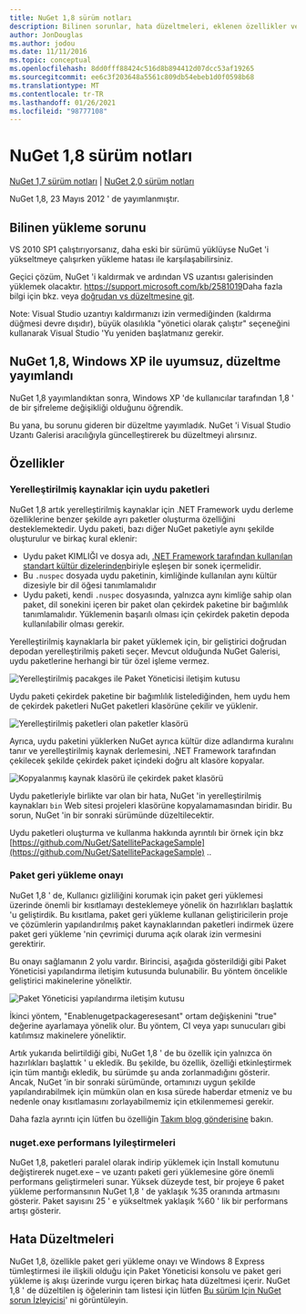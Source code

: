 ```yaml
---
title: NuGet 1,8 sürüm notları
description: Bilinen sorunlar, hata düzeltmeleri, eklenen özellikler ve CCR 'ler dahil olmak üzere NuGet 1,8 sürüm notları.
author: JonDouglas
ms.author: jodou
ms.date: 11/11/2016
ms.topic: conceptual
ms.openlocfilehash: 8dd0fff88424c516d8b894412d07dcc53af19265
ms.sourcegitcommit: ee6c3f203648a5561c809db54ebeb1d0f0598b68
ms.translationtype: MT
ms.contentlocale: tr-TR
ms.lasthandoff: 01/26/2021
ms.locfileid: "98777108"
---
```

# <a name="nuget-18-release-notes"></a>NuGet 1,8 sürüm notları

[NuGet 1,7 sürüm notları](../release-notes/nuget-1.7.md)  |  [NuGet 2,0 sürüm notları](../release-notes/nuget-2.0.md)

NuGet 1,8, 23 Mayıs 2012 ' de yayımlanmıştır.

## <a name="known-installation-issue"></a>Bilinen yükleme sorunu
VS 2010 SP1 çalıştırıyorsanız, daha eski bir sürümü yüklüyse NuGet 'i yükseltmeye çalışırken yükleme hatası ile karşılaşabilirsiniz.

Geçici çözüm, NuGet 'i kaldırmak ve ardından VS uzantısı galerisinden yüklemek olacaktır.  <https://support.microsoft.com/kb/2581019>Daha fazla bilgi için bkz. veya [doğrudan vs düzeltmesine git](http://bit.ly/vsixcertfix).

Note: Visual Studio uzantıyı kaldırmanızı izin vermediğinden (kaldırma düğmesi devre dışıdır), büyük olasılıkla "yönetici olarak çalıştır" seçeneğini kullanarak Visual Studio 'Yu yeniden başlatmanız gerekir.

## <a name="nuget-18-incompatible-with-windows-xp-hotfix-published"></a>NuGet 1,8, Windows XP ile uyumsuz, düzeltme yayımlandı

NuGet 1,8 yayımlandıktan sonra, Windows XP 'de kullanıcılar tarafından 1,8 ' de bir şifreleme değişikliği olduğunu öğrendik.

Bu yana, bu sorunu gideren bir düzeltme yayımladık.  NuGet 'i Visual Studio Uzantı Galerisi aracılığıyla güncelleştirerek bu düzeltmeyi alırsınız.

## <a name="features"></a>Özellikler

### <a name="satellite-packages-for-localized-resources"></a>Yerelleştirilmiş kaynaklar için uydu paketleri
NuGet 1,8 artık yerelleştirilmiş kaynaklar için .NET Framework uydu derleme özelliklerine benzer şekilde ayrı paketler oluşturma özelliğini desteklemektedir.  Uydu paketi, bazı diğer NuGet paketiyle aynı şekilde oluşturulur ve birkaç kural eklenir:

* Uydu paket KIMLIĞI ve dosya adı, [.NET Framework tarafından kullanılan standart kültür dizelerinden](/openspecs/windows_protocols/ms-lcid/a9eac961-e77d-41a6-90a5-ce1a8b0cdb9c)biriyle eşleşen bir sonek içermelidir.
* Bu `.nuspec` dosyada uydu paketinin, kimliğinde kullanılan aynı kültür dizesiyle bir dil öğesi tanımlamalıdır
* Uydu paketi, kendi `.nuspec` dosyasında, yalnızca aynı kimliğe sahip olan paket, dil sonekini içeren bir paket olan çekirdek paketine bir bağımlılık tanımlamalıdır.  Yüklemenin başarılı olması için çekirdek paketin depoda kullanılabilir olması gerekir.

Yerelleştirilmiş kaynaklarla bir paket yüklemek için, bir geliştirici doğrudan depodan yerelleştirilmiş paketi seçer. Mevcut olduğunda NuGet Galerisi, uydu paketlerine herhangi bir tür özel işleme vermez.

![Yerelleştirilmiş pacakges ile Paket Yöneticisi iletişim kutusu](./media/dlg-w-loc-packs.png)

Uydu paketi çekirdek paketine bir bağımlılık listelediğinden, hem uydu hem de çekirdek paketleri NuGet paketleri klasörüne çekilir ve yüklenir.

![Yerelleştirilmiş paketleri olan paketler klasörü](./media/fldr-loc-packs.png)

Ayrıca, uydu paketini yüklerken NuGet ayrıca kültür dize adlandırma kuralını tanır ve yerelleştirilmiş kaynak derlemesini, .NET Framework tarafından çekilecek şekilde çekirdek paket içindeki doğru alt klasöre kopyalar.

![Kopyalanmış kaynak klasörü ile çekirdek paket klasörü](./media/fldr-copied-loc.png)

Uydu paketleriyle birlikte var olan bir hata, NuGet 'in yerelleştirilmiş kaynakları `bin` Web sitesi projeleri klasörüne kopyalamamasından biridir.  Bu sorun, NuGet 'in bir sonraki sürümünde düzeltilecektir.

Uydu paketleri oluşturma ve kullanma hakkında ayrıntılı bir örnek için bkz [https://github.com/NuGet/SatellitePackageSample](https://github.com/NuGet/SatellitePackageSample) ..

### <a name="package-restore-consent"></a>Paket geri yükleme onayı
NuGet 1,8 ' de, Kullanıcı gizliliğini korumak için paket geri yüklemesi üzerinde önemli bir kısıtlamayı desteklemeye yönelik ön hazırlıkları başlattık 'u geliştirdik. Bu kısıtlama, paket geri yükleme kullanan geliştiricilerin proje ve çözümlerin yapılandırılmış paket kaynaklarından paketleri indirmek üzere paket geri yükleme 'nin çevrimiçi duruma açık olarak izin vermesini gerektirir.

Bu onayı sağlamanın 2 yolu vardır. Birincisi, aşağıda gösterildiği gibi Paket Yöneticisi yapılandırma iletişim kutusunda bulunabilir.  Bu yöntem öncelikle geliştirici makinelerine yöneliktir.

![Paket Yöneticisi yapılandırma iletişim kutusu](./media/pr-consent-configdlg.png)

İkinci yöntem, "Enablenugetpackageresesant" ortam değişkenini "true" değerine ayarlamaya yönelik olur.  Bu yöntem, CI veya yapı sunucuları gibi katılımsız makinelere yöneliktir.

Artık yukarıda belirtildiği gibi, NuGet 1,8 ' de bu özellik için yalnızca ön hazırlıkları başlattık ' u ekledik.  Bu şekilde, bu özellik, özelliği etkinleştirmek için tüm mantığı ekledik, bu sürümde şu anda zorlanmadığını gösterir. Ancak, NuGet 'in bir sonraki sürümünde, ortamınızı uygun şekilde yapılandırabilmek için mümkün olan en kısa sürede haberdar etmeniz ve bu nedenle onay kısıtlamasını zorlayabilmemiz için etkilenmemesi gerekir.

Daha fazla ayrıntı için lütfen bu özelliğin [Takım blog gönderisine](http://blog.nuget.org/20120518/package-restore-and-consent.html) bakın.

### <a name="nugetexe-performance-improvements"></a>nuget.exe performans Iyileştirmeleri
NuGet 1,8, paketleri paralel olarak indirip yüklemek için Install komutunu değiştirerek nuget.exe – ve uzantı paketi geri yüklemesine göre önemli performans geliştirmeleri sunar.  Yüksek düzeyde test, bir projeye 6 paket yükleme performansının NuGet 1,8 ' de yaklaşık %35 oranında artmasını gösterir.  Paket sayısını 25 ' e yükseltmek yaklaşık %60 ' lik bir performans artışı gösterir.

## <a name="bug-fixes"></a>Hata Düzeltmeleri
NuGet 1,8, özellikle paket geri yükleme onayı ve Windows 8 Express tümleştirmesi ile ilişkili olduğu için Paket Yöneticisi konsolu ve paket geri yükleme iş akışı üzerinde vurgu içeren birkaç hata düzeltmesi içerir.
NuGet 1,8 ' de düzeltilen iş öğelerinin tam listesi için lütfen [Bu sürüm Için NuGet sorun İzleyicisi](http://nuget.codeplex.com/workitem/list/advanced?keyword=&status=Closed&type=All&priority=All&release=NuGet%201.8&assignedTo=All&component=All&sortField=Votes&sortDirection=Descending&page=0)' ni görüntüleyin.